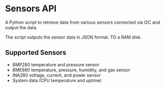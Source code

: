 # Sensors API

A Python script to retrieve data from various sensors connected via I2C and output the data.

The script outputs the sensor data in JSON format. TO a RAM disk.

## Supported Sensors
- BMP280 temperature and pressure sensor
- BME680 temperature, pressure, humidity, and gas sensor
- INA260 voltage, current, and power sensor
- System data (CPU temperature and uptime)
